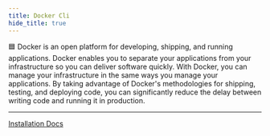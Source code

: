```yaml
---
title: Docker Cli
hide_title: true
---
```


🟦 Docker is an open platform for developing, shipping, and running applications. Docker enables you to separate your applications from your infrastructure so you can deliver software quickly. With Docker, you can manage your infrastructure in the same ways you manage your applications. By taking advantage of Docker's methodologies for shipping, testing, and deploying code, you can significantly reduce the delay between writing code and running it in production.

---

[Installation Docs](https://docs.docker.com/engine/install/)
